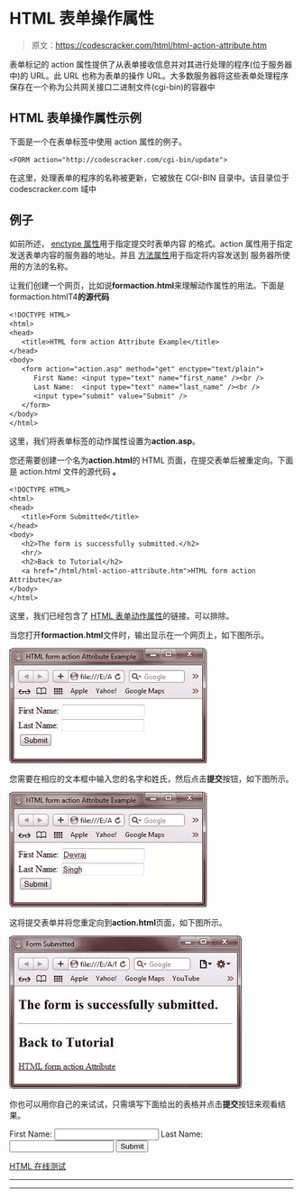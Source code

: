 # HTML 表单操作属性

> 原文：<https://codescracker.com/html/html-action-attribute.htm>

表单标记的 action 属性提供了从表单接收信息并对其进行处理的程序(位于服务器中)的 URL。此 URL 也称为表单的操作 URL。大多数服务器将这些表单处理程序保存在一个称为公共网关接口二进制文件(cgi-bin)的容器中

## HTML 表单操作属性示例

下面是一个在表单标签中使用 action 属性的例子。

```
<FORM action="http://codescracker.com/cgi-bin/update">
```

在这里，处理表单的程序的名称被更新，它被放在 CGI-BIN 目录中。该目录位于 codescracker.com 域中

## 例子

如前所述， [enctype 属性](/html/html-enctype-attribute.htm)用于指定提交时表单内容 的格式。action 属性用于指定发送表单内容的服务器的地址。并且 [方法属性](/html/html-method-attribute.htm)用于指定将内容发送到 服务器所使用的方法的名称。

让我们创建一个网页，比如说**formaction.html**来理解动作属性的用法。下面是 formaction.htmlT4**的源代码**

```
<!DOCTYPE HTML>
<html>
<head>
   <title>HTML form action Attribute Example</title>
</head>
<body>
   <form action="action.asp" method="get" enctype="text/plain">
      First Name: <input type="text" name="first_name" /><br />
      Last Name:  <input type="text" name="last_name" /><br />      
      <input type="submit" value="Submit" />
   </form>
</body>
</html>
```

这里，我们将表单标签的动作属性设置为**action.asp**。

您还需要创建一个名为**action.html**的 HTML 页面，在提交表单后被重定向。下面是 action.html 文件的源代码 **。**

```
<!DOCTYPE HTML>
<html>
<head>
   <title>Form Submitted</title>
</head>
<body>
   <h2>The form is successfully submitted.</h2>
   <hr/>
   <h2>Back to Tutorial</h2>
   <a href="/html/html-action-attribute.htm">HTML form action Attribute</a>
</body>
</html>
```

这里，我们已经包含了 [HTML 表单动作属性](/html/html-action-attribute.htm)的链接。可以排除。

当您打开**formaction.html**文件时，输出显示在一个网页上，如下图所示。

![html form action attribute](img/456279d82d5b09e36c80666eb70a56c5.png)

您需要在相应的文本框中输入您的名字和姓氏，然后点击**提交**按钮，如下图所示。

![html action attribute](img/ceb7ecce61d40686ff4fffe38f3b8ce2.png)

这将提交表单并将您重定向到**action.html**页面，如下图所示。

![html form action](img/35320c5d626f28fa622935ee9e1eedd2.png)

你也可以用你自己的来试试，只需填写下面给出的表格并点击**提交**按钮来观看结果。

<form action="/html/test/action.htm" method="get" enctype="text/plain">First Name: <input type="text" name="first_name">
Last Name: <input type="text" name="last_name">
<input type="submit" value="Submit"></form>

[HTML 在线测试](/exam/showtest.php?subid=4)

* * *

* * *